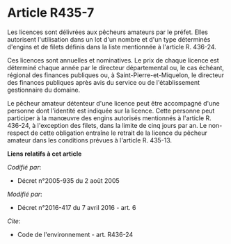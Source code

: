 # Article R435-7

Les licences sont délivrées aux pêcheurs amateurs par le préfet. Elles autorisent l'utilisation dans un lot d'un nombre et
d'un type déterminés d'engins et de filets définis dans la liste mentionnée à l'article R. 436-24. 

Ces licences sont annuelles et nominatives. Le prix de chaque licence est déterminé chaque année par le directeur
départemental ou, le cas échéant, régional des finances publiques ou, à Saint-Pierre-et-Miquelon, le directeur des finances
publiques après avis du service ou de l'établissement gestionnaire du domaine.

Le pêcheur amateur détenteur d'une licence peut être accompagné d'une personne dont l'identité est indiquée sur la licence.
Cette personne peut participer à la manœuvre des engins autorisés mentionnés à l'article R. 436-24, à l'exception des filets,
dans la limite de cinq jours par an. Le non-respect de cette obligation entraîne le retrait de la licence du pêcheur amateur
dans les conditions prévues à l'article R. 435-13.

**Liens relatifs à cet article**

_Codifié par_:

  - Décret n°2005-935 du 2 août 2005

_Modifié par_:

  - Décret n°2016-417 du 7 avril 2016 - art. 6

_Cite_:

  - Code de l'environnement - art. R436-24
